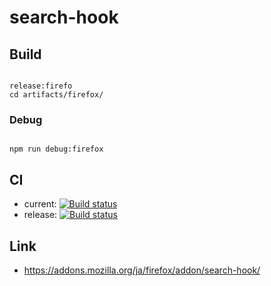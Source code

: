 # search-hook

## Build

```

release:firefo
cd artifacts/firefox/

```

### Debug

```

npm run debug:firefox

```


## CI

- current: [![Build status](https://ci.appveyor.com/api/projects/status/v1qrs0vh5fsi8lv1?svg=true)](https://ci.appveyor.com/project/sk_0520/search-hook-kg9bs)
- release: [![Build status](https://ci.appveyor.com/api/projects/status/8k0oqqx9phyboewy?svg=true)](https://ci.appveyor.com/project/sk_0520/search-hook)

## Link

- https://addons.mozilla.org/ja/firefox/addon/search-hook/
